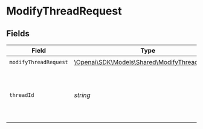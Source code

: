 # ModifyThreadRequest


## Fields

| Field                                                                                       | Type                                                                                        | Required                                                                                    | Description                                                                                 |
| ------------------------------------------------------------------------------------------- | ------------------------------------------------------------------------------------------- | ------------------------------------------------------------------------------------------- | ------------------------------------------------------------------------------------------- |
| `modifyThreadRequest`                                                                       | [\Openai\SDK\Models\Shared\ModifyThreadRequest](../../Models/Shared/ModifyThreadRequest.md) | :heavy_check_mark:                                                                          | N/A                                                                                         |
| `threadId`                                                                                  | *string*                                                                                    | :heavy_check_mark:                                                                          | The ID of the thread to modify. Only the `metadata` can be modified.                        |